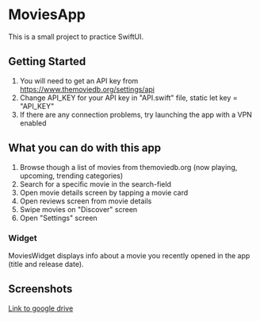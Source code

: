 # MoviesApp
This is a small project to practice SwiftUI.

## Getting Started
1. You will need to get an API key from https://www.themoviedb.org/settings/api
2. Change API_KEY for your API key in "API.swift" file, static let key = "API_KEY"
3. If there are any connection problems, try launching the app with a VPN enabled

## What you can do with this app

1. Browse though a list of movies from themoviedb.org (now playing, upcoming, trending categories)
2. Search for a specific movie in the search-field
3. Open movie details screen by tapping a movie card
4. Open reviews screen from movie details
5. Swipe movies on "Discover" screen
6. Open "Settings" screen

### Widget
MoviesWidget displays info about a movie you recently opened in the app (title and release date).

## Screenshots

[Link to google drive](https://drive.google.com/drive/folders/1-wGfWLw_6K902gpfmpnvr4PlbrSb7P-H?usp=sharing)
